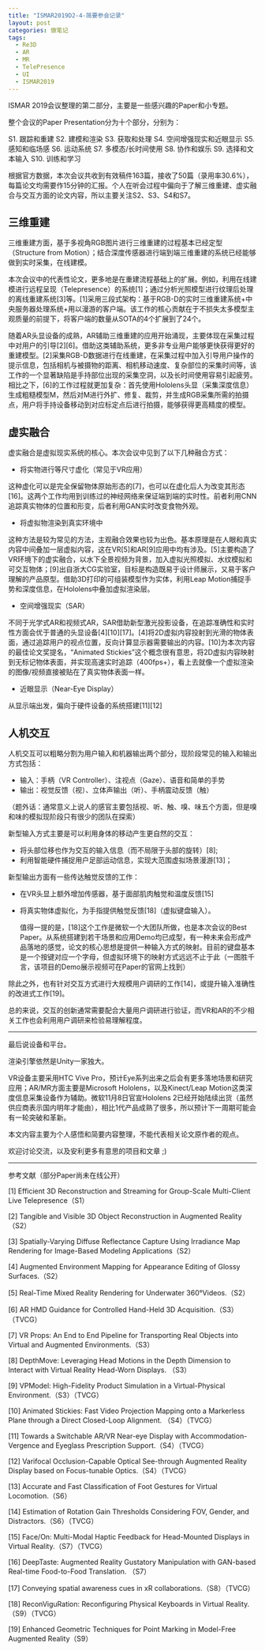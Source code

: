 ```yaml
---
title: "ISMAR2019D2-4-简要参会记录"
layout: post
categories: 做笔记
tags:
  - Re3D
  - AR
  - MR
  - TelePresence
  - UI
  - ISMAR2019
---
```


ISMAR 2019会议整理的第二部分，主要是一些感兴趣的Paper和小专题。

<!-- more -->

整个会议的Paper Presentation分为十个部分，分别为：

S1. 跟踪和重建
S2. 建模和渲染
S3. 获取和处理
S4. 空间增强现实和近眼显示
S5. 感知和临场感
S6. 运动系统
S7. 多模态/长时间使用
S8. 协作和娱乐
S9. 选择和文本输入
S10. 训练和学习

根据官方数据，本次会议共收到有效稿件163篇，接收了50篇（录用率30.6%），每篇论文均需要作15分钟的汇报。个人在听会过程中偏向于了解三维重建、虚实融合与交互方面的论文内容，所以主要关注S2、S3、S4和S7。

## 三维重建

三维重建方面，基于多视角RGB图片进行三维重建的过程基本已经定型（Structure from Motion）；结合深度传感器进行端到端三维重建的系统已经能够做到实时采集，在线建模。

本次会议中的代表性论文，更多地是在重建流程基础上的扩展。例如，利用在线建模进行远程呈现（Telepresence）的系统[1]；通过分析光照模型进行纹理后处理的离线重建系统[3]等。[1]采用三段式架构：基于RGB-D的实时三维重建系统+中央服务器处理系统+用以漫游的客户端。该工作的核心贡献在于不损失太多模型主观质量的前提下，将客户端的数量从SOTA的4个扩展到了24个。

随着AR头显设备的成熟，AR辅助三维重建的应用开始涌现，主要体现在采集过程中对用户的引导\[2\]\[6\]。借助这类辅助系统，更多非专业用户能够更快获得更好的重建模型。[2]采集RGB-D数据进行在线重建，在采集过程中加入引导用户操作的提示信息，包括相机与被摄物的距离、相机移动速度、复杂部位的采集时间等，该工作的一个显著缺陷是手持部位出现的采集空洞，以及长时间使用容易引起疲劳。相比之下，[6]的工作过程就更加复杂：首先使用Hololens头显（采集深度信息）生成粗糙模型M，然后对M进行外扩、修复、裁剪，并生成RGB采集所需的拍摄点，用户将手持设备移动到对应标定点后进行拍摄，能够获得更高精度的模型。

## 虚实融合

虚实融合是虚拟现实系统的核心。本次会议中见到了以下几种融合方式：

* 将实物进行等尺寸虚化（常见于VR应用）

这种虚化可以是完全保留物体原始形态的[7]，也可以在虚化后人为改变其形态[16]。这两个工作均用到训练过的神经网络来保证端到端的实时性。前者利用CNN追踪真实物体的位置和形变，后者利用GAN实时改变食物外观。

* 将虚拟物渲染到真实环境中

这种方法是较为常见的方法，主观融合效果也较为出色。基本原理是在人眼和真实内容中间叠加一层虚拟内容，这在VR[5]和AR[9]应用中均有涉及。\[5]主要构造了VR环境下的虚实融合，以水下全景视频为背景，加入虚拟光照模拟、水纹模拟和可交互物体；[9]出自浙大CG实验室，目标是构造既易于设计师展示，又易于客户理解的产品原型。借助3D打印的可组装模型作为实体，利用Leap Motion捕捉手势和深度信息，在Hololens中叠加虚拟渲染层。

* 空间增强现实（SAR）

不同于光学式AR和视频式AR，SAR借助新型激光投影设备，在追踪准确性和实时性方面会优于普通的头显设备\[4]\[10]\[17]。[4]将2D虚拟内容投射到光滑的物体表面，通过追踪用户的视点位置，反向计算显示器需要输出的内容。[10]为本次内容的最佳论文奖提名，“Animated Stickies”这个概念很有意思，将2D虚拟内容映射到无标记物体表面，并实现高速实时追踪（400fps+），看上去就像一个虚拟渲染的图像/视频直接被贴在了真实物体表面一样。

* 近眼显示（Near-Eye Display）

从显示端出发，偏向于硬件设备的系统搭建\[11]\[12]

## 人机交互

人机交互可以粗略分割为用户输入和机器输出两个部分，现阶段常见的输入和输出方式包括：

* 输入：手柄（VR Controller）、注视点（Gaze）、语音和简单的手势
* 输出：视觉反馈（视）、立体声输出（听）、手柄震动反馈（触）

（题外话：通常意义上说人的感官主要包括视、听、触、嗅、味五个方面，但是嗅和味的模拟现阶段只有很少的团队在探索）

新型输入方式主要是可以利用身体的移动产生更自然的交互：

* 将头部位移也作为交互的输入信息（而不局限于头部的旋转）[8];
* 利用智能硬件捕捉用户足部运动信息，实现大范围虚拟场景漫游[13]；

新型输出方面有一些传达触觉反馈的工作：

* 在VR头显上额外增加传感器，基于面部肌肉触觉和温度反馈[15]

* 将真实物体虚拟化，为手指提供触觉反馈[18]（虚拟键盘输入）。

  值得一提的是，[18]这个工作是微软一个大团队所做，也是本次会议的Best Paper。从系统搭建到若干场景和应用Demo均已成型，有一种未来会形成产品落地的感觉，论文的核心思想是提供一种输入方式的映射。目前的键盘基本是一个按键对应一个字母，但虚拟环境下的映射方式远远不止于此（一图胜千言，该项目的Demo展示视频可在Paper的官网上找到）

除此之外，也有针对交互方式进行大规模用户调研的工作[14]，或提升输入准确性的改进式工作[19]。

总的来说，交互的创新通常需要配合大量用户调研进行验证，而VR和AR的不少相关工作也会利用用户调研来检验易理解程度。

---

最后说设备和平台。

渲染引擎依然是Unity一家独大。

VR设备主要采用HTC Vive Pro，预计Eye系列出来之后会有更多落地场景和研究应用；AR/MR方面主要是Microsoft Hololens，以及Kinect/Leap Motion这类深度信息采集设备作为辅助。微软11月8日官宣Hololens 2已经开始陆续出货（虽然供应商表示国内明年才能由），相比1代产品成熟了很多，所以预计下一周期可能会有一轮突破和革新。



本文内容主要为个人感悟和简要内容整理，不能代表相关论文原作者的观点。

欢迎讨论交流，以及安利更多有意思的项目和文章 ;)

---

参考文献（部分Paper尚未在线公开）

[1] Efficient 3D Reconstruction and Streaming for Group-Scale Multi-Client Live Telepresence（S1）

[2] Tangible and Visible 3D Object Reconstruction in Augmented Reality（S2）

[3] Spatially-Varying Diffuse Reflectance Capture Using Irradiance Map Rendering for Image-Based Modeling Applications（S2）

[4] Augmented Environment Mapping for Appearance Editing of Glossy Surfaces.（S2）

[5] Real-Time Mixed Reality Rendering for Underwater 360°Videos.（S2）

[6] AR HMD Guidance for Controlled Hand-Held 3D Acquisition.（S3）（TVCG）

[7] VR Props: An End to End Pipeline for Transporting Real Objects into Virtual and Augmented Environments.（S3）

[8] DepthMove: Leveraging Head Motions in the Depth Dimension to Interact with Virtual Reality Head-Worn Displays. （S3）

[9] VPModel: High-Fidelity Product Simulation in a Virtual-Physical Environment.（S3）（TVCG）

[10] Animated Stickies: Fast Video Projection Mapping onto a Markerless Plane through a Direct Closed-Loop Alignment. （S4）（TVCG）

[11] Towards a Switchable AR/VR Near-eye Display with Accommodation-Vergence and Eyeglass Prescription Support.（S4）（TVCG）

[12] Varifocal Occlusion-Capable Optical See-through Augmented Reality Display based on Focus-tunable Optics.（S4）（TVCG）

[13] Accurate and Fast Classification of Foot Gestures for Virtual Locomotion.（S6）

[14] Estimation of Rotation Gain Thresholds Considering FOV, Gender, and Distractors.（S6）（TVCG）

[15] Face/On: Multi-Modal Haptic Feedback for Head-Mounted Displays in Virtual Reality.（S7）（TVCG）

[16] DeepTaste: Augmented Reality Gustatory Manipulation with GAN-based Real-time Food-to-Food Translation. （S7）

[17] Conveying spatial awareness cues in xR collaborations.（S8）（TVCG）

[18] ReconViguRation: Reconfiguring Physical Keyboards in Virtual Reality.（S9）（TVCG）

[19] Enhanced Geometric Techniques for Point Marking in Model-Free Augmented Reality（S9）